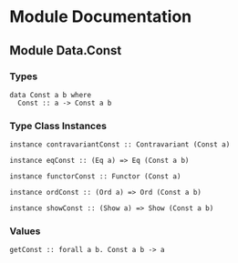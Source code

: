 # Module Documentation

## Module Data.Const

### Types

    data Const a b where
      Const :: a -> Const a b


### Type Class Instances

    instance contravariantConst :: Contravariant (Const a)

    instance eqConst :: (Eq a) => Eq (Const a b)

    instance functorConst :: Functor (Const a)

    instance ordConst :: (Ord a) => Ord (Const a b)

    instance showConst :: (Show a) => Show (Const a b)


### Values

    getConst :: forall a b. Const a b -> a



